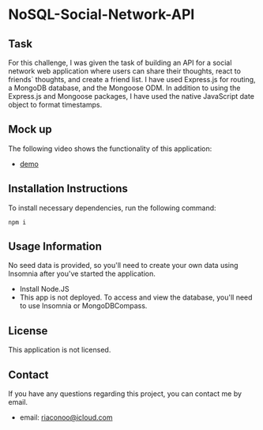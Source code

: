 # NoSQL-Social-Network-API

## Task

For this challenge, I was given the task of building an API for a social network web application where users can share their thoughts, react to friends` thoughts, and create a friend list. I have used Express.js for routing, a MongoDB database, and the Mongoose ODM. In addition to using the Express.js and Mongoose packages, I have used the native JavaScript date object to format timestamps.


## Mock up

The following video shows the functionality of this application:

- [demo](https://www.youtube.com/watch?v=GHgO3ZO3_FU)


## Installation Instructions

To install necessary dependencies, run the following command:

``` 
npm i
```

## Usage Information

No seed data is provided, so you'll need to create your own data using Insomnia after you've started the application.

- Install Node.JS
- This app is not deployed. To access and view the database, you'll need to use Insomnia or MongoDBCompass.

## License

This application is not licensed.

## Contact 

If you have any questions regarding this project, you can contact me by email.

- email: riaconoo@icloud.com
